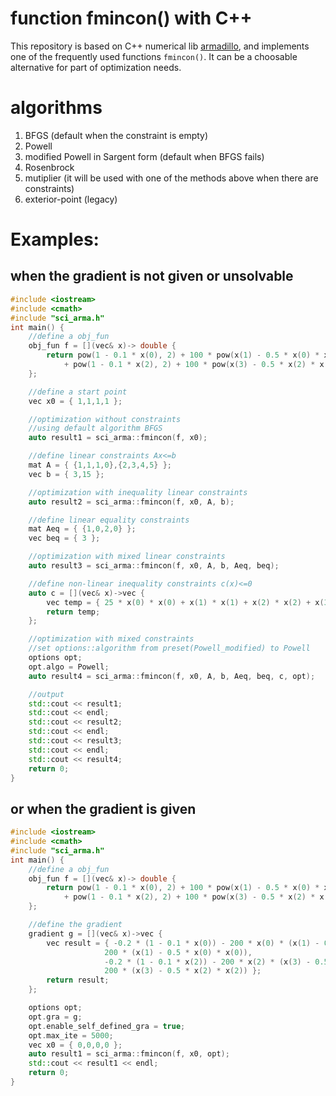 # function fmincon() with C++
This repository is based on C++ numerical lib [armadillo](http://arma.sourceforge.net/), and implements one of the frequently used functions ```fmincon()```.
It can be a choosable alternative for part of optimization needs.
# algorithms
1. BFGS (default when the constraint is empty)
2. Powell 
3. modified Powell in Sargent form (default when BFGS fails)
4. Rosenbrock
5. mutiplier (it will be used with one of the methods above when there are constraints)
6. exterior-point (legacy)
# Examples:
## when the gradient is not given or unsolvable
```c++
#include <iostream>
#include <cmath>
#include "sci_arma.h"
int main() {
	//define a obj_fun
	obj_fun f = [](vec& x)-> double {
		return pow(1 - 0.1 * x(0), 2) + 100 * pow(x(1) - 0.5 * x(0) * x(0), 2)
			+ pow(1 - 0.1 * x(2), 2) + 100 * pow(x(3) - 0.5 * x(2) * x(2), 2);
	};

	//define a start point
	vec x0 = { 1,1,1,1 };

	//optimization without constraints
	//using default algorithm BFGS
	auto result1 = sci_arma::fmincon(f, x0);

	//define linear constraints Ax<=b
	mat A = { {1,1,1,0},{2,3,4,5} };
	vec b = { 3,15 };

	//optimization with inequality linear constraints
	auto result2 = sci_arma::fmincon(f, x0, A, b);

	//define linear equality constraints
	mat Aeq = { {1,0,2,0} };
	vec beq = { 3 };

	//optimization with mixed linear constraints
	auto result3 = sci_arma::fmincon(f, x0, A, b, Aeq, beq);

	//define non-linear inequality constraints c(x)<=0
	auto c = [](vec& x)->vec {
		vec temp = { 25 * x(0) * x(0) + x(1) * x(1) + x(2) * x(2) + x(3) * x(3) - 50 * x(3) };
		return temp;
	};

	//optimization with mixed constraints
	//set options::algorithm from preset(Powell_modified) to Powell
	options opt;
	opt.algo = Powell;
	auto result4 = sci_arma::fmincon(f, x0, A, b, Aeq, beq, c, opt);

	//output
	std::cout << result1;
	std::cout << endl;
	std::cout << result2;
	std::cout << endl;
	std::cout << result3;
	std::cout << endl;
	std::cout << result4;
	return 0;
}
```
## or when the gradient is given
```c++
#include <iostream>
#include <cmath>
#include "sci_arma.h"
int main() {
	//define a obj_fun
	obj_fun f = [](vec& x)-> double {
		return pow(1 - 0.1 * x(0), 2) + 100 * pow(x(1) - 0.5 * x(0) * x(0), 2)
			+ pow(1 - 0.1 * x(2), 2) + 100 * pow(x(3) - 0.5 * x(2) * x(2), 2);
	};

	//define the gradient
	gradient g = [](vec& x)->vec {
		vec result = { -0.2 * (1 - 0.1 * x(0)) - 200 * x(0) * (x(1) - 0.5 * x(0) * x(0)),
					 200 * (x(1) - 0.5 * x(0) * x(0)),
					 -0.2 * (1 - 0.1 * x(2)) - 200 * x(2) * (x(3) - 0.5 * x(2) * x(2)),
					 200 * (x(3) - 0.5 * x(2) * x(2)) };
		return result;
	};

	options opt;
	opt.gra = g;
	opt.enable_self_defined_gra = true;
	opt.max_ite = 5000;
	vec x0 = { 0,0,0,0 };
	auto result1 = sci_arma::fmincon(f, x0, opt);
	std::cout << result1 << endl;
	return 0;
}
```
